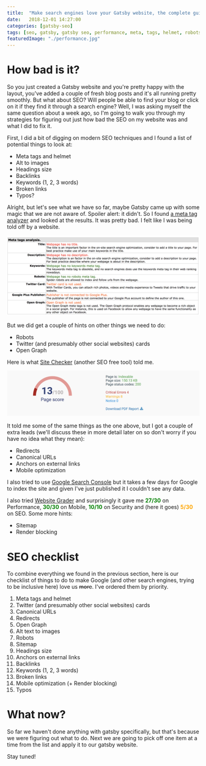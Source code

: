 ```yaml
---
title:  "Make search engines love your Gatsby website, the complete guide to Gatsby SEO - Part 1"
date:   2018-12-01 14:27:00
categories: [gatsby-seo]
tags: [seo, gatsby, gatsby seo, performance, meta, tags, helmet, robots]
featuredImage: "./performance.jpg"
---
```


# How bad is it? 
So you just created a Gatsby website and you're pretty happy with the layout, you've added a couple of fresh blog posts and it's all running pretty smoothly. But what about SEO? Will people be able to find your blog or click on it if they find it through a search engine? Well, I was asking myself the same question about a week ago, so I'm going to walk you through my strategies for figuring out just how bad the SEO on my website was and what I did to fix it.

First, I did a bit of digging on modern SEO techniques and I found a list of potential things to look at:
* Meta tags and helmet
* Alt to images 
* Headings size 
* Backlinks
* Keywords (1, 2, 3 words)
* Broken links
* Typos?

Alright, but let's see what we have so far, maybe Gatsby came up with some magic that we are not aware of. Spoiler alert: it didn't. So I found [a meta tag analyzer](https://www.seocentro.com/tools/search-engines/metatag-analyzer.html) and looked at the results. It was pretty bad. I felt like I was being told off by a website.

![alt text](./meta-tags.png "Meta tags analysis")

But we did get a couple of hints on other things we need to do:
* Robots
* Twitter (and presumably other social websites) cards
* Open Graph

Here is what [Site Checker](https://sitechecker.pro/) (another SEO free tool) told me.

![alt text](./seo-score.png "SEO score analysis")

It told me some of the same things as the one above, but I got a couple of extra leads (we'll discuss these in more detail later on so don't worry if you have no idea what they mean):
* Redirects
* Canonical URLs
* Anchors on external links 
* Mobile optimization 


I also tried to use [Google Search Console](https://search.google.com/search-console) but it takes a few days for Google to index the site and given I've just published it I couldn't see any data. 

I also tried [Website Grader](https://website.grader.com) and surprisingly it gave me <span style="color:green">**27/30**</span> on Performance, <span style="color:green">**30/30**</span> on Mobile, <span style="color:green">**10/10**</span> on Security and (here it goes) <span style="color:orange">**5/30**</span> on SEO. Some more hints:
* Sitemap
* Render blocking

# SEO checklist
To combine everything we found in the previous section, here is our checklist of things to do to make Google (and other search engines, trying to be inclusive here) love us ~~more~~. I've ordered them by priority.

1. Meta tags and helmet
1. Twitter (and presumably other social websites) cards
1. Canonical URLs
1. Redirects
1. Open Graph
1. Alt text to images 
1. Robots
1. Sitemap
1. Headings size 
1. Anchors on external links 
1. Backlinks
1. Keywords (1, 2, 3 words)
1. Broken links
1. Mobile optimization (+ Render blocking)
1. Typos

# What now?
So far we haven't done anything with gatsby specifically, but that's because we were figuring out what to do. Next we are going to pick off one item at a time from the list and apply it to our gatsby website. 

Stay tuned!